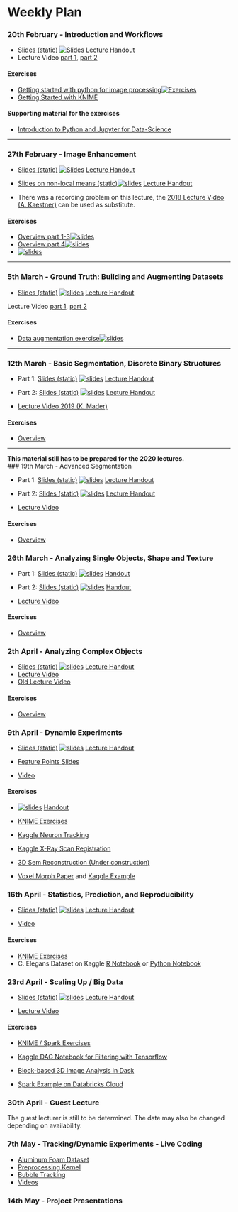 # Weekly Plan

### 20th February - Introduction and Workflows
- [Slides (static)](http://nbviewer.jupyter.org/format/slides/github/imaginglectures/Quantitative-Big-Imaging-2020/blob/master/Lectures/01-Introduction.ipynb) [![Slides](https://img.shields.io/badge/interactive-slides-green.svg)](http://mybinder.org/v2/gh/imaginglectures/quantitative-big-imaging-2020/master?filepath=Lectures/01-Introduction.ipynb) [Lecture Handout](http://nbviewer.jupyter.org/github/imaginglectures/Quantitative-Big-Imaging-2020/blob/master/Lectures/01-Introduction.ipynb)
- Lecture Video [part 1](https://youtu.be/J8kzUU7gUTM), [part 2](https://youtu.be/XO02aFf5tNo)


#### Exercises
- [Getting started with python for image processing](http://github.com/imaginglectures/Quantitative-Big-Imaging-2020/blob/master/Exercises/01-Images)[![Exercises](https://img.shields.io/badge/Interactive-Exercises-green.svg)](http://mybinder.org/v2/gh/imaginglectures/quantitative-big-imaging-2020/master?filepath=Exercises/01-Images/Assignment_01_Images.ipynb) 
- [Getting Started with KNIME](../Exercises/01-Description.md)
#### Supporting material for the exercises

- [Introduction to Python and Jupyter for Data-Science](https://github.com/jakevdp/PythonDataScienceHandbook)

---

### 27th February - Image Enhancement 
- [Slides (static)](https://nbviewer.jupyter.org/format/slides/github/ImagingLectures/Quantitative-Big-Imaging-2020/blob/master/Lectures/02-ImageEnhancement.ipynb) [![Slides](https://img.shields.io/badge/interactive-slides-green.svg)](http://mybinder.org/v2/gh/imaginglectures/quantitative-big-imaging-2020/master?filepath=Lectures/02-ImageEnhancement.ipynb) [Lecture Handout](https://nbviewer.jupyter.org/github/ImagingLectures/Quantitative-Big-Imaging-2020/blob/master/Lectures/02-ImageEnhancement.ipynb)

- [Slides on non-local means (static)](https://nbviewer.jupyter.org/format/slides/github/ImagingLectures/Quantitative-Big-Imaging-2020/blob/master/Exercises/02-ImageEnhancement/02-NonLocalMeansStudy.ipynb)[![slides](https://img.shields.io/badge/interactive-slides-green.svg)](http://mybinder.org/v2/gh/imaginglectures/quantitative-big-imaging-2020/master?filepath=Exercises/02-ImageEnhancement/02-NonLocalMeansStudy.ipynb) [Lecture Handout](https://nbviewer.jupyter.org/github/ImagingLectures/Quantitative-Big-Imaging-2020/blob/master/Exercises/02-ImageEnhancement/02-NonLocalMeansStudy.ipynb)
- There was a recording problem on this lecture, the [2018 Lecture Video (A. Kaestner)](https://www.youtube.com/watch?v=NlHRzgdw0p0&list=PLTWuXgjdOrnnHVDj_xgpUfbnlPmvW_33M&index=3) can be used as substitute.

#### Exercises
- [Overview part 1-3](https://nbviewer.jupyter.org/github/ImagingLectures/Quantitative-Big-Imaging-2020/blob/master/Exercises/02-ImageEnhancement/Exercises1-3.ipynb)[![slides](https://img.shields.io/badge/Interactive-Exercises-green.svg)](http://mybinder.org/v2/gh/imaginglectures/quantitative-big-imaging-2020/master?filepath=Exercises/02-ImageEnhancement/Exercises1-3.ipynb)
- [Overview part 4](https://nbviewer.jupyter.org/github/ImagingLectures/Quantitative-Big-Imaging-2020/blob/master/Exercises/02-ImageEnhancement/Exercise4.ipynb)[![slides](https://img.shields.io/badge/Interactive-Exercises-green.svg)](http://mybinder.org/v2/gh/imaginglectures/quantitative-big-imaging-2020/master?filepath=Exercises/02-ImageEnhancement/Exercise4.ipynb)
- [![slides](https://img.shields.io/badge/Launch-image_enhancement_tool-yellow.svg)](http://mybinder.org/v2/gh/imaginglectures/quantitative-big-imaging-2020/master?filepath=Exercises/02-ImageEnhancement/ImageEnhancementPlayground.ipynb)

---
### 5th March - Ground Truth: Building and Augmenting Datasets

- [Slides (static)](https://nbviewer.jupyter.org/format/slides/github/ImagingLectures/Quantitative-Big-Imaging-2020/blob/master/Lectures/03-Datasets.ipynb) [![slides](https://img.shields.io/badge/interactive-slides-green.svg)](http://mybinder.org/v2/gh/imaginglectures/quantitative-big-imaging-2020/master?filepath=Lectures/02-Datasets.ipynb) [Lecture Handout](https://nbviewer.jupyter.org/github/ImagingLectures/Quantitative-Big-Imaging-2020/blob/master/Lectures/03-Datasets.ipynb)

Lecture Video [part 1](https://youtu.be/nRYFKlcbdMM), [part 2](https://youtu.be/yyEasauurtI)

#### Exercises

- [Data augmentation exercise](https://nbviewer.jupyter.org/github/ImagingLectures/Quantitative-Big-Imaging-2020/blob/master/Exercises/03-augmentation/03-AugmentationExercise.ipynb)[![slides](https://img.shields.io/badge/Interactive-Exercises-green.svg)](http://mybinder.org/v2/gh/imaginglectures/quantitative-big-imaging-2020/master?filepath=Exercises/03-augmentation/03-AugmentationExercise.ipynb)
---

### 12th March - Basic Segmentation, Discrete Binary Structures

- Part 1: [Slides (static)](http://nbviewer.jupyter.org/format/slides/github/imaginglectures/Quantitative-Big-Imaging-2020/blob/master/Lectures/04-BasicSegmentation.ipynb) [![slides](https://img.shields.io/badge/interactive-slides-green.svg)](http://mybinder.org/v2/gh/imaginglectures/quantitative-big-imaging-2020/master?filepath=Lectures/04-BasicSegmentation.ipynb) [Lecture Handout](http://nbviewer.jupyter.org/github/imaginglectures/Quantitative-Big-Imaging-2020/blob/master/Lectures/04-BasicSegmentation.ipynb)
 - Part 2: [Slides (static)](http://nbviewer.jupyter.org/format/slides/github/imaginglectures/Quantitative-Big-Imaging-2020/blob/master/Lectures/04-BasicSegmentation_Part2.ipynb) [![slides](https://img.shields.io/badge/interactive-slides-green.svg)](http://mybinder.org/v2/gh/imaginglectures/quantitative-big-imaging-2020/master?filepath=Lectures/04-BasicSegmentation_Part2.ipynb) [Lecture Handout](http://nbviewer.jupyter.org/github/imaginglectures/Quantitative-Big-Imaging-2020/blob/master/Lectures/04-BasicSegmentation_Part2.ipynb)

 - [Lecture Video 2019 (K. Mader)](https://www.youtube.com/watch?v=LFwHVO5zDzY&index=5&list=PLTWuXgjdOrnmXVVQG5DRkVeOIGOcTmCIw)

#### Exercises

- [Overview](../Exercises/04-Segmentation/04-Overview.md)


---
<div class="alert alert-block alert-danger">
<b>This material still has to be prepared for the 2020 lectures.</b>
</div>
### 19th March - Advanced Segmentation

-  Part 1: [Slides (static)](http://nbviewer.jupyter.org/format/slides/github/kmader/Quantitative-Big-Imaging-2019/blob/master/Lectures/05-AdvancedSegmentation.ipynb) [![slides](https://img.shields.io/badge/interactive-slides-green.svg)](http://mybinder.org/v2/gh/kmader/quantitative-big-imaging-2019/master?filepath=Lectures/05-AdvancedSegmentation.ipynb) [Lecture Handout](http://nbviewer.jupyter.org/github/kmader/Quantitative-Big-Imaging-2019/blob/master/Lectures/05-AdvancedSegmentation.ipynb)

- Part 2: [Slides (static)](http://nbviewer.jupyter.org/format/slides/github/kmader/Quantitative-Big-Imaging-2019/blob/master/Lectures/05-SupervisedSegmentation.ipynb) [![slides](https://img.shields.io/badge/interactive-slides-green.svg)](http://mybinder.org/v2/gh/kmader/quantitative-big-imaging-2019/master?filepath=Lectures/05-SupervisedSegmentation.ipynb) [Lecture Handout](http://nbviewer.jupyter.org/github/kmader/Quantitative-Big-Imaging-2019/blob/master/Lectures/05-SupervisedSegmentation.ipynb)

- [Lecture Video](https://www.youtube.com/watch?v=wIEstgKwEro&list=PLTWuXgjdOrnmXVVQG5DRkVeOIGOcTmCIw&index=8&t=0s)

#### Exercises

- [Overview](../Exercises/05-AdvancedSegmentation/05-Overview.md)

### 26th March - Analyzing Single Objects, Shape and Texture

 - Part 1: [Slides (static)](http://nbviewer.jupyter.org/format/slides/github/kmader/Quantitative-Big-Imaging-2019/blob/master/Lectures/06-ShapeAnalysis.ipynb) [![slides](https://img.shields.io/badge/interactive-slides-green.svg)](http://mybinder.org/v2/gh/kmader/quantitative-big-imaging-2019/master?filepath=Lectures/06-ShapeAnalysis.ipynb) [Handout](http://nbviewer.jupyter.org/github/kmader/Quantitative-Big-Imaging-2019/blob/master/Lectures/06-ShapeAnalysis.ipynb)

- Part 2: [Slides (static)](http://nbviewer.jupyter.org/format/slides/github/kmader/Quantitative-Big-Imaging-2019/blob/master/Lectures/06-AdvancedShapeAndTexture.ipynb) [![slides](https://img.shields.io/badge/interactive-slides-green.svg)](http://mybinder.org/v2/gh/kmader/quantitative-big-imaging-2019/master?filepath=Lectures/06-AdvancedShapeAndTexture.ipynb) [Handout](http://nbviewer.jupyter.org/github/kmader/Quantitative-Big-Imaging-2019/blob/master/Lectures/06-AdvancedShapeAndTexture.ipynb)

- [Lecture Video](https://www.youtube.com/watch?v=AwFK7DLkTCI&list=PLTWuXgjdOrnmXVVQG5DRkVeOIGOcTmCIw&index=11&t=3s)

#### Exercises

- [Overview](../Exercises/06-Overview.md)

### 2th April - Analyzing Complex Objects

 - [Slides (static)](http://nbviewer.jupyter.org/format/slides/github/kmader/Quantitative-Big-Imaging-2019/blob/master/Lectures/07-ComplexObjects.ipynb) [![slides](https://img.shields.io/badge/interactive-slides-green.svg)](http://mybinder.org/v2/gh/kmader/quantitative-big-imaging-2019/master?filepath=Lectures/07-ComplexObjects.ipynb) [Lecture Handout](http://nbviewer.jupyter.org/github/kmader/Quantitative-Big-Imaging-2019/blob/master/Lectures/07-ComplexObjects.ipynb)
 - [Lecture Video](https://www.youtube.com/watch?v=tju1A_QvIPU&list=PLTWuXgjdOrnmXVVQG5DRkVeOIGOcTmCIw&index=12)
 - [Old Lecture Video](https://www.youtube.com/watch?v=apDElYtI7jo&t=0s&index=15&list=PLTWuXgjdOrnnHVDj_xgpUfbnlPmvW_33M)

#### Exercises

- [Overview](../Exercises/07-Overview.md)


### 9th April - Dynamic Experiments

 - [Slides (static)](http://nbviewer.jupyter.org/format/slides/github/kmader/Quantitative-Big-Imaging-2019/blob/master/Lectures/08-DynamicExperiments.ipynb) [![slides](https://img.shields.io/badge/interactive-slides-green.svg)](http://mybinder.org/v2/gh/kmader/quantitative-big-imaging-2019/master?filepath=Lectures/08-DynamicExperiments.ipynb) [Lecture Handout](http://nbviewer.jupyter.org/github/kmader/Quantitative-Big-Imaging-2019/blob/master/Lectures/08-DynamicExperiments.ipynb)

- [Feature Points Slides](http://nbviewer.jupyter.org/format/slides/github/kmader/Quantitative-Big-Imaging-2019/blob/master/Lectures/08-FeaturePoints.ipynb)

- [Video](https://www.youtube.com/watch?v=RPHtLaUA1_I&list=PLTWuXgjdOrnmXVVQG5DRkVeOIGOcTmCIw&index=15&t=0s)

#### Exercises

- [![slides](https://img.shields.io/badge/Registration-Tutorial-blue.svg)](http://mybinder.org/v2/gh/kmader/quantitative-big-imaging-2019/master?filepath=Exercises/Registration101.ipynb) [Handout](http://nbviewer.jupyter.org/github/kmader/Quantitative-Big-Imaging-2019/blob/master/Exercises/Registration101.ipynb)

- [KNIME Exercises](https://rawgithub.com/Quantitative-Big-Imaging/Quantitative-Big-Imaging-2016/master/Exercises/09-Description.html)
- [Kaggle Neuron Tracking](https://www.kaggle.com/kmader/track-neuron-movement)
- [Kaggle X-Ray Scan Registration](https://www.kaggle.com/kmader/x-ray-patient-scan-registration)
- [3D Sem Reconstruction (Under construction)](https://www.kaggle.com/kmader/3d-reconstruction-with-feature-extraction)
- [Voxel Morph Paper](https://arxiv.org/pdf/1802.02604.pdf) and [Kaggle Example](https://www.kaggle.com/kmader/voxelmorph-demo)


### 16th April - Statistics, Prediction, and Reproducibility

 - [Slides (static)](http://nbviewer.jupyter.org/format/slides/github/kmader/Quantitative-Big-Imaging-2019/blob/master/Lectures/09-Statistics.ipynb) [![slides](https://img.shields.io/badge/interactive-slides-green.svg)](http://mybinder.org/v2/gh/kmader/quantitative-big-imaging-2019/master?filepath=Lectures/09-Statistics.ipynb) [Lecture Handout](http://nbviewer.jupyter.org/github/kmader/Quantitative-Big-Imaging-2019/blob/master/Lectures/09-Statistics.ipynb)

- [Video](https://www.youtube.com/watch?v=ky7tfHkkVd0&list=PLTWuXgjdOrnmXVVQG5DRkVeOIGOcTmCIw&index=17)


#### Exercises

- [KNIME Exercises](https://rawgithub.com/kmader/Quantitative-Big-Imaging-2016/master/Exercises/08-Description.html)
- C. Elegans Dataset on Kaggle [R Notebook](https://www.kaggle.com/kmader/d/kmader/high-content-screening-celegans/qbi-statistics-and-reproducibility-in-r/) or [Python Notebook](https://www.kaggle.com/kmader/d/kmader/high-content-screening-celegans/image-overview)
<!-- Lung Segmentation [https://www.kaggle.com/kmader/dsb-lung-segmentation-algorithm/notebook](Rule-based Image Processing) and [Simple Neural Network](https://www.kaggle.com/kmader/simple-nn-with-keras) -->


### 23rd April - Scaling Up / Big Data

 - [Slides (static)](http://nbviewer.jupyter.org/format/slides/github/kmader/Quantitative-Big-Imaging-2018/blob/master/Lectures/11-ScalingUp.ipynb) [![slides](https://img.shields.io/badge/interactive-slides-green.svg)](http://mybinder.org/v2/gh/kmader/quantitative-big-imaging-2018/master?filepath=Lectures/11-ScalingUp.ipynb) [Lecture Handout](http://nbviewer.jupyter.org/github/kmader/Quantitative-Big-Imaging-2018/blob/master/Lectures/11-ScalingUp.ipynb)

 - [Lecture Video](https://www.youtube.com/watch?v=1cSkd2O9bYE&list=PLTWuXgjdOrnmXVVQG5DRkVeOIGOcTmCIw&index=20)

#### Exercises

- [KNIME / Spark Exercises](https://github.com/Quantitative-Big-Imaging/Quantitative-Big-Imaging-2017/blob/master/Exercises/10-Description.md)
- [Kaggle DAG Notebook for Filtering with Tensorflow](https://www.kaggle.com/kmader/simple-dags-in-tensorflow)
- [Block-based 3D Image Analysis in Dask](https://www.kaggle.com/kmader/3d-image-analysis-using-dask)

- [Spark Example on Databricks Cloud](https://databricks-prod-cloudfront.cloud.databricks.com/public/4027ec902e239c93eaaa8714f173bcfc/1698738444120167/3665298589504346/4750003467380621/latest.html)

### 30th April - Guest Lecture 
The guest lecturer is still to be determined. The date may also be changed depending on availability.
<!--
### 30th April - Guest Lecture - High Content Screening (M. Prummer)

- [High Content Screening Slides](https://github.com/kmader/Quantitative-Big-Imaging-2019/blob/master/Lectures/11-HCSBigData.pdf) - Michael Prummer / Nexus / Roche

#### Exercises

- [High Content Screening with C. Elegans](https://www.kaggle.com/kmader/high-content-screening-celegans)
 - Goal is looking at what metrics accurately indicate living or dead worms and building a simple predictive model
- [High Content Screening using Dask/Big Data](https://www.kaggle.com/kmader/dask-for-hcs-worm-shape-analysis)
- [Kaggle Overview](https://www.kaggle.com/kmader/d/kmader/high-content-screening-celegans/image-overview)
- [Shape Analysis](https://www.kaggle.com/kmader/worm-shape-analysis)
- [Processing in R](https://www.kaggle.com/kmader/basic-analysis-in-r)

-->

### 7th May - Tracking/Dynamic Experiments - Live Coding

- [Aluminum Foam Dataset](https://www.kaggle.com/kmader/aluminum-foam-animation#slice821_tser.avi)
- [Preprocessing Kernel](https://www.kaggle.com/kmader/aluminum-preprocessing)
- [Bubble Tracking](https://www.kaggle.com/kmader/tracking-bubbles)
- [Videos](https://www.youtube.com/watch?v=ytpAWCNCSfc&list=PLTWuXgjdOrnmXVVQG5DRkVeOIGOcTmCIw&index=25&t=0s)

### 14th May - Project Presentations
